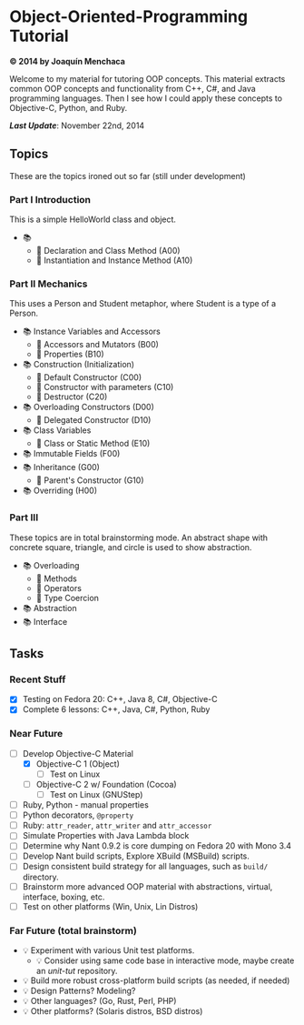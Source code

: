 # Object-Oriented-Programming Tutorial
**© 2014 by Joaquín Menchaca**

Welcome to my material for tutoring OOP concepts.  This material extracts common OOP concepts and functionality from C++, C#, and Java programming languages.  Then I see how I could apply these concepts to Objective-C, Python, and Ruby.

***Last Update***: November 22nd, 2014

## Topics

These are the topics ironed out so far (still under development)

### Part I  Introduction

This is a simple HelloWorld class and object.

* :books:
  * :green_book: Declaration and Class Method (A00)
  * :green_book: Instantiation and Instance Method (A10)

### Part II Mechanics

This uses a Person and Student metaphor, where Student is a type of a Person.

* :books: Instance Variables and Accessors
  * :green_book: Accessors and Mutators (B00)
  * :green_book: Properties (B10)
* :books: Construction (Initialization)
   * :green_book: Default Constructor (C00)
   * :green_book: Constructor with parameters (C10)
   * :green_book: Destructor (C20)
* :books: Overloading Constructors (D00)
   * :green_book: Delegated Constructor (D10)
* :books: Class Variables
   * :green_book: Class or Static Method (E10)
* :books: Immutable Fields (F00)
* :books: Inheritance (G00)
  * :green_book: Parent's Constructor (G10)
* :books: Overriding (H00)

### Part III

These topics are in total brainstorming mode.  An abstract shape with concrete square, triangle, and circle is used to show abstraction.

* :books: Overloading
   * :green_book: Methods
   * :green_book: Operators
   * :green_book: Type Coercion
* :books: Abstraction
* :books: Interface

## Tasks

### Recent Stuff

* [x] Testing on Fedora 20: C++, Java 8, C#, Objective-C
* [x] Complete 6 lessons: C++, Java, C#, Python, Ruby

### Near Future

* [ ] Develop Objective-C Material
  * [x] Objective-C 1 (Object)
    * [ ] Test on Linux
  * [ ] Objective-C 2 w/ Foundation (Cocoa)
    * [ ] Test on Linux (GNUStep)
* [ ] Ruby, Python - manual properties
* [ ] Python decorators, `@property`
* [ ] Ruby: `attr_reader`, `attr_writer` and `attr_accessor`
* [ ] Simulate Properties with Java Lambda block
* [ ] Determine why Nant 0.9.2 is core dumping on Fedora 20 with Mono 3.4
* [ ] Develop Nant build scripts, Explore XBuild (MSBuild) scripts.
* [ ] Design consistent build strategy for all languages, such as `build/` directory.
* [ ] Brainstorm more advanced OOP material with abstractions, virtual, interface, boxing, etc.
* [ ] Test on other platforms (Win, Unix, Lin Distros)

### Far Future (total brainstorm)

* :bulb: Experiment with various Unit test platforms.
  * :bulb: Consider using same code base in interactive mode, maybe create an *unit-tut* repository.
* :bulb: Build more robust cross-platform build scripts (as needed, if needed)
* :bulb: Design Patterns? Modeling?
* :bulb: Other languages? (Go, Rust, Perl, PHP)
* :bulb: Other platforms? (Solaris distros, BSD distros)
